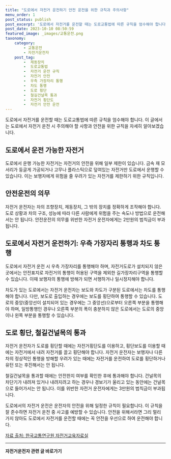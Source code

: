 ```yaml
---
title: "도로에서 자전거 운전하기 안전 운전을 위한 규칙과 주의사항"
menu_order: 1
post_status: publish
post_excerpt: '도로에서 자전거를 운전할 때는 도로교통법에 따른 규칙을 엄수해야 합니다. 이 글에서는 도로에서 자전거 운전 시 주의해야 할 사항과 안전을 위한 규칙을 자세히 알아보겠습니다.'
post_date: 2023-10-10 08:50:59
featured_image: _images/교통운전.png
taxonomy:
    category:
        - 교통운전
        - 자전거운전자
    post_tag:
        -  제동장치
        -  도로교통법
        -  자전거 운전 규칙
        -  자전거 안전
        -  우측 가장자리 통행
        -  차도 통행
        -  도로 횡단
        -  철길건널목 통과
        -  자전거 횡단도
        -  자전거 안전 운전
---
```



도로에서 자전거를 운전할 때는 도로교통법에 따른 규칙을 엄수해야 합니다. 이 글에서는 도로에서 자전거 운전 시 주의해야 할 사항과 안전을 위한 규칙을 자세히 알아보겠습니다.

## 도로에서 운전 가능한 자전거

도로에서 운행 가능한 자전거는 자전거의 안전을 위해 일부 제한이 있습니다. 금속 재 모서리가 둥글게 가공되거나 고무나 플라스틱으로 덮여있는 자전거만 도로에서 운행할 수 있습니다. 이는 보행자에게 위험을 줄 우려가 있는 자전거를 제한하기 위한 규칙입니다.

## 안전운전의 의무

자전거 운전자는 차의 조향장치, 제동장치, 그 밖의 장치를 정확하게 조작해야 합니다. 도로 상황과 차의 구조, 성능에 따라 다른 사람에게 위험을 주는 속도나 방법으로 운전해서는 안 됩니다. 안전운전의 의무를 위반한 자전거 운전자에게는 2만원의 범칙금이 부과됩니다.

## 도로에서 자전거 운전하기: 우측 가장자리 통행과 차도 통행

도로에서 자전거 운전 시 우측 가장자리를 통행해야 하며, 자전거도로가 설치되지 않은 곳에서는 안전표지로 자전거의 통행이 허용된 구역을 제외한 길가장자리구역을 통행할 수 있습니다. 이때 보행자의 통행에 방해가 되면 서행하거나 일시정지해야 합니다.

차도가 있는 도로에서는 자전거 운전자는 보도와 차도가 구분된 도로에서는 차도를 통행해야 합니다. 다만, 보도로 출입하는 경우에는 보도를 횡단하여 통행할 수 있습니다. 도로의 중앙(중앙선이 설치되어 있는 경우에는 그 중앙선)으로부터 오른쪽 부분을 통행해야 하며, 일방통행인 경우나 오른쪽 부분의 폭이 충분하지 않은 도로에서는 도로의 중앙이나 왼쪽 부분을 통행할 수 있습니다.

## 도로 횡단, 철길건널목의 통과

자전거 운전자가 도로를 횡단할 때에는 자전거횡단도를 이용하고, 횡단보도를 이용할 때에는 자전거에서 내려 자전거를 끌고 횡단해야 합니다. 자전거 운전자는 보행자나 다른 차의 정상적인 통행을 방해할 우려가 있는 때에는 자전거를 운전하여 도로를 횡단하거나 유턴 또는 후진해서는 안 됩니다.

철길건널목을 통과할 때에는 안전한지 여부를 확인한 후에 통과해야 합니다. 건널목의 차단기가 내려져 있거나 내려지려고 하는 경우나 경보기가 울리고 있는 동안에는 건널목으로 들어가서는 안 됩니다. 이를 위반한 자전거 운전자에게는 3만원의 범칙금이 부과됩니다.

도로에서의 자전거 운전은 운전자의 안전을 위해 일정한 규칙이 필요합니다. 이 규칙을 잘 준수하면 자전거 운전 중 사고를 예방할 수 있습니다. 안전을 위해서라면 그리 멀리 가지 않아도 도로에서 자전거를 운전할 때에는 꼭 안전을 우선으로 하여 운전해야 합니다.

[자료 출처: 한국교통연구원 자전거교육자료실](https://www.koti.re.kr/user/bbs/BD_selectBbsList.do?q_bbsCode=1018)

<!-- wp:separator -->
<hr class="wp-block-separator has-alpha-channel-opacity"/>
<!-- /wp:separator -->

<!-- wp:group {"backgroundColor":"base","layout":{"type":"constrained"}} -->
<div class="wp-block-group has-base-background-color has-background"><!-- wp:paragraph {"align":"center","fontSize":"medium"} -->
<p class="has-text-align-center has-large-font-size"><strong>자전거운전자 관련 글 바로가기</strong></p>
<!-- /wp:paragraph -->


<!-- wp:latest-posts
{"categories":[{"id":1713,"count":19,"description":"","link":"https://uknowlaw.com/category/%ec%9e%90%ec%a0%84%ea%b1%b0%ec%9a%b4%ec%a0%84%ec%9e%90/","name":"자전거운전자","slug":"자전거운전자","taxonomy":"category","parent":0,"meta":[],"_links":{"self":[{"href":"https://uknowlaw.com/wp-json/wp/v2/categories/1713"}],"collection":[{"href":"https://uknowlaw.com/wp-json/wp/v2/categories"}],"about":[{"href":"https://uknowlaw.com/wp-json/wp/v2/taxonomies/category"}],"wp:post_type":[{"href":"https://uknowlaw.com/wp-json/wp/v2/posts?categories=1713"}],"curies":[{"name":"wp","href":"https://api.w.org/{rel}","templated":true}]}}],"postsToShow":100,"excerptLength":28,"postLayout":"grid","columns":2,"featuredImageAlign":"left","featuredImageSizeSlug":"large","fontSize":"small"} /--></div>
<!-- /wp:group -->